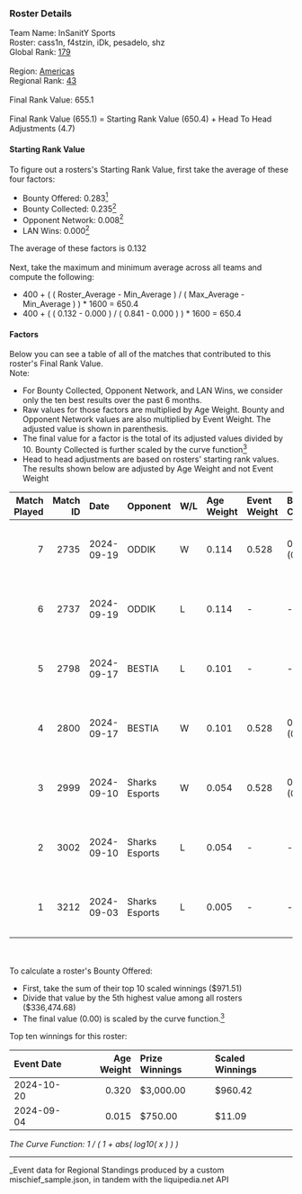 ### Roster Details<br />
Team Name: InSanitY Sports<br />
Roster: cass1n, f4stzin, iDk, pesadelo, shz<br />
Global Rank: [179](../../standings_global_2025_03_01.md)<br />
<br />
Region: [Americas]( ../../standings_americas_2025_03_01.md)<br />
Regional Rank: [43]( ../../standings_americas_2025_03_01.md)<br />
<br />
Final Rank Value:  655.1<br />
<br />
Final Rank Value (655.1) = Starting Rank Value (650.4) + Head To Head Adjustments (4.7)<br />

#### Starting Rank Value<br />
To figure out a rosters's Starting Rank Value, first take the average of these four factors:<br />
- Bounty Offered: 0.283[<sup>1</sup>](#table2)
- Bounty Collected: 0.235[<sup>2</sup>](#table1)
- Opponent Network: 0.008[<sup>2</sup>](#table1)
- LAN Wins: 0.000[<sup>2</sup>](#table1)

The average of these factors is 0.132<br />
<br />
Next, take the maximum and minimum average across all teams and compute the following:<br />
- 400 + ( ( Roster_Average - Min_Average ) / ( Max_Average - Min_Average ) ) * 1600 = 650.4
- 400 + ( ( 0.132 - 0.000 ) / ( 0.841 - 0.000 ) ) * 1600 = 650.4


#### Factors<br />
Below you can see a table of all of the matches that contributed to this roster's Final Rank Value.<br />
Note:<br />

- For Bounty Collected, Opponent Network, and LAN Wins, we consider only the ten best results over the past 6 months.
- Raw values for those factors are multiplied by Age Weight. Bounty and Opponent Network values are also multiplied by Event Weight. The adjusted value is shown in parenthesis.
- The final value for a factor is the total of its adjusted values divided by 10. Bounty Collected is further scaled by the curve function[<sup>3</sup>](#curveFunction)
- Head to head adjustments are based on rosters' starting rank values. The results shown below are adjusted by Age Weight and not Event Weight
<span id="table1"></span><br />


| Match Played | Match ID | Date       | Opponent       | W/L | Age Weight | Event Weight | Bounty Collected | Opponent Network | LAN Wins  | H2H Adj. | Roster                              |
| -: | -: | :- | :- | :- | :- | :- | :- | :- | :- | -: | :- |
|            7 |     2735 | 2024-09-19 | ODDIK          | W   | 0.114      | 0.528        | 0.028 (0.002)    | 0.549 (0.033)    | 0 (0.000) |     2.50 | cass1n, f4stzin, iDk, pesadelo, shz |
|            6 |     2737 | 2024-09-19 | ODDIK          | L   | 0.114      | -            | -                | -                | -         |    -1.11 | cass1n, f4stzin, iDk, pesadelo, shz |
|            5 |     2798 | 2024-09-17 | BESTIA         | L   | 0.101      | -            | -                | -                | -         |    -0.62 | cass1n, f4stzin, iDk, pesadelo, shz |
|            4 |     2800 | 2024-09-17 | BESTIA         | W   | 0.101      | 0.528        | 0.045 (0.002)    | 0.572 (0.030)    | 0 (0.000) |     2.57 | cass1n, f4stzin, iDk, pesadelo, shz |
|            3 |     2999 | 2024-09-10 | Sharks Esports | W   | 0.054      | 0.528        | 0.054 (0.002)    | 0.661 (0.019)    | 0 (0.000) |     1.52 | cass1n, f4stzin, iDk, pesadelo, shz |
|            2 |     3002 | 2024-09-10 | Sharks Esports | L   | 0.054      | -            | -                | -                | -         |    -0.19 | cass1n, f4stzin, iDk, pesadelo, shz |
|            1 |     3212 | 2024-09-03 | Sharks Esports | L   | 0.005      | -            | -                | -                | -         |    -0.02 | cass1n, f4stzin, iDk, pesadelo, shz |

<br />
<span id="table2"></span><br />
To calculate a roster's Bounty Offered:<br />

- First, take the sum of their top 10 scaled winnings ($971.51)
- Divide that value by the 5th highest value among all rosters ($336,474.68)
- The final value (0.00) is scaled by the curve function.[<sup>3</sup>](#curveFunction)

Top ten winnings for this roster:<br />

| Event Date | Age Weight | Prize Winnings | Scaled Winnings |
| :- | -: | :- | :- |
| 2024-10-20 |      0.320 | $3,000.00      | $960.42         |
| 2024-09-04 |      0.015 | $750.00        | $11.09          |


<span id="curveFunction"></span>_The Curve Function: 1 / ( 1 + abs( log10( x ) ) )_<br />

---
_Event data for Regional Standings produced by a custom mischief_sample.json, in tandem with the liquipedia.net API<br />
